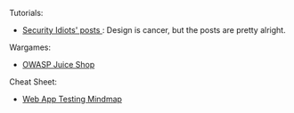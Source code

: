 Tutorials:

* [Security Idiots' posts ](http://securityidiots.com/Web-Pentest): Design is cancer, but the posts are pretty alright.

Wargames:

* [OWASP Juice Shop](https://github.com/bkimminich/juice-shop)

Cheat Sheet:

* [Web App Testing Mindmap](http://www.amanhardikar.com/mindmaps/webapptest.html)



